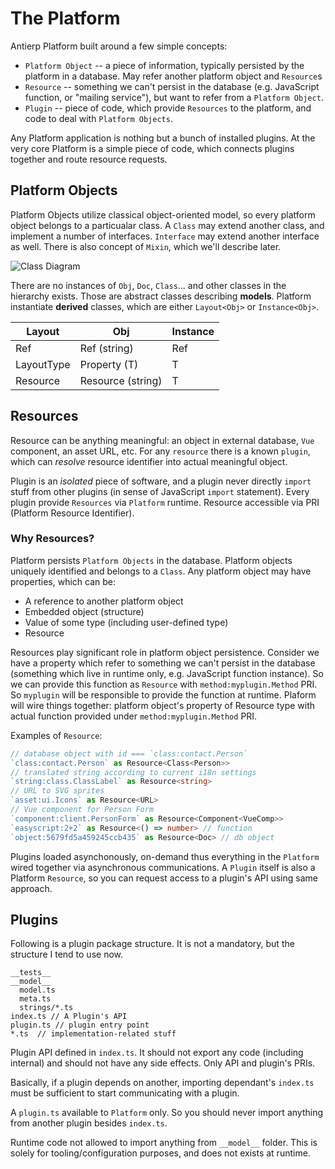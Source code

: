 
# The Platform

Antierp Platform built around a few simple concepts:

 * `Platform Object` -- a piece of information, typically persisted by the platform in a database. May refer another platform object and `Resource`s
 * `Resource` -- something we can't persist in the database (e.g. JavaScript function, or "mailing service"), but want to refer from a `Platform Object`.
 * `Plugin` -- piece of code, which provide `Resources` to the platform, and code to deal with `Platform Objects`.

Any Platform application is nothing but a bunch of installed plugins. 
At the very core Platform is a simple piece of code, which connects plugins together and route resource requests.

## Platform Objects

Platform Objects utilize classical object-oriented model, so every platform object belongs to a particualar class. A `Class` may extend another class, and implement a number of interfaces. `Interface` may extend another interface as well. There is also concept of `Mixin`, which we'll describe later.

![Class Diagram](./images/uml.png)

There are no instances of `Obj`, `Doc`, `Class`... and other classes in the hierarchy exists. Those are abstract classes describing **models**. Platform instantiate **derived** classes,
which are either `Layout<Obj>` or `Instance<Obj>`.

| Layout<Obj>  |   Obj                | Instance<Obj> |
|--------------|----------------------|---------------|
|  Ref<Doc>    | Ref<Doc> (string)    | Ref<Doc>      |
|  LayoutType  | Property<T> (T)      | T             |
|  Resource<T> | Resource<T> (string) | T             |


## Resources

Resource can be anything meaningful: an object in external database, `Vue` component, an asset URL, etc. 
For any `resource` there is a known `plugin`, which can *resolve* resource identifier into actual meaningful object.

Plugin is an *isolated* piece of software, and a plugin never directly `import` stuff from other plugins 
(in sense of JavaScript `import` statement). Every plugin provide `Resources` via
`Platform` runtime. Resource accessible via PRI (Platform Resource Identifier).

### Why Resources?

Platform persists `Platform Objects` in the database. Platform objects uniquely identified and belongs to a `Class`. Any platform object may have properties, which can be:

* A reference to another platform object
* Embedded object (structure)
* Value of some type (including user-defined type)
* Resource

Resources play significant role in platform object persistence. Consider we have a property which refer to something we can't
persist in the database (something which live in runtime only, e.g. JavaScript function instance). So we can provide this function as `Resource` with `method:myplugin.Method` PRI. So `myplugin` will be responsible to provide the function at runtime.
Plaform will wire things together: platform object's property of Resource type with actual function provided under `method:myplugin.Method` PRI.

Examples of `Resource`:
```typescript
// database object with id === `class:contact.Person`
`class:contact.Person` as Resource<Class<Person>>
// translated string according to current i18n settings
`string:class.ClassLabel` as Resource<string> 
// URL to SVG sprites
`asset:ui.Icons` as Resource<URL> 
// Vue component for Person Form
`component:client.PersonForm` as Resource<Component<VueComp>> 
`easyscript:2+2` as Resource<() => number> // function
`object:5679fd5a459245ccb435` as Resource<Doc> // db object
```

Plugins loaded asynchonously, on-demand thus everything in the `Platform` wired together via asynchronous communications. 
A `Plugin` itself is also a Platform `Resource`, so you can request access to a plugin's API using same approach.

## Plugins

Following is a plugin package structure. It is not a mandatory, but the structure I tend to use now.

```text
__tests__
__model__
  model.ts
  meta.ts
  strings/*.ts
index.ts // A Plugin's API
plugin.ts // plugin entry point
*.ts  // implementation-related stuff
```

Plugin API defined in `index.ts`. It should not export any code (including internal) and should not have any side effects.
Only API and plugin's PRIs.

Basically, if a plugin depends on another, importing dependant's `index.ts` must be sufficient to start communicating with a plugin.

A `plugin.ts` available to `Platform` only. So you should never import anything from another plugin besides `index.ts`.

Runtime code not allowed to import anything from `__model__` folder. This is solely for tooling/configuration purposes, and does not exists at runtime.
